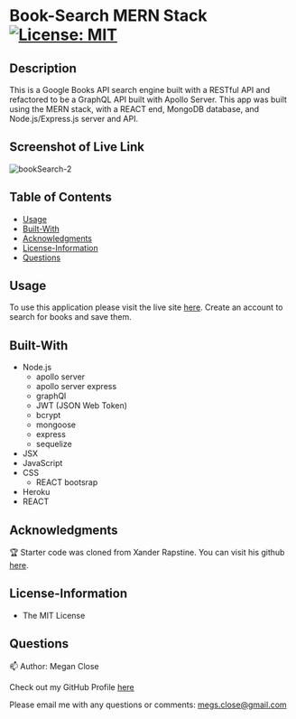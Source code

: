 # Book-Search MERN Stack [![License: MIT](https://img.shields.io/badge/License-MIT-yellow.svg)](https://opensource.org/licenses/MIT)

## Description
This is a Google Books API search engine built with a RESTful API and refactored to be a GraphQL API built with Apollo Server. This app was built using the MERN stack, with a REACT end, MongoDB database, and Node.js/Express.js server and API. 

## Screenshot of Live Link
![bookSearch-2](https://user-images.githubusercontent.com/77699944/123555957-ae2b9200-d73d-11eb-8bd3-b5ece779aab1.jpg)

## Table of Contents
* [Usage](#Usage)
* [Built-With](#Built-With)
* [Acknowledgments](#Acknowledgments)
* [License-Information](#License-Information)
* [Questions](#Questions)

## Usage
To use this application please visit the live site [here](https://my-book-search-mern.herokuapp.com/). Create an account to search for books and save them.  

## Built-With 
  * Node.js 
    - apollo server
    - apollo server express
    - graphQl
    - JWT (JSON Web Token)
    - bcrypt
    - mongoose
    - express
    - sequelize
  * JSX
  * JavaScript
  * CSS
    - REACT bootsrap
  * Heroku
  * REACT

## Acknowledgments 
:trophy:
Starter code was cloned from Xander Rapstine. You can visit his github [here](https://github.com/Xandromus). 

## License-Information 
  * The MIT License
  
## Questions 
:mailbox:
Author: Megan Close

Check out my GitHub Profile [here](https://github.com/MeganClo)

Please email me with any questions or comments: <megs.close@gmail.com>

